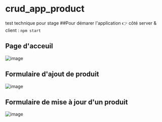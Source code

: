 # crud_app_product
 test technique pour stage
##Pour démarer l'application
    👉 côté server & client : `npm start`
 ## Page d'acceuil
![image](https://github.com/BaldeAl/CRUD_App_For_Product/assets/79581163/ff823a7a-8419-4fc8-98c2-4cc248d02dd8)

## Formulaire d'ajout de produit
![image](https://github.com/BaldeAl/CRUD_App_For_Product/assets/79581163/dd736804-8a50-49ab-9ea7-20f9292aa210)


## Formulaire de mise à jour d'un produit
![image](https://github.com/BaldeAl/CRUD_App_For_Product/assets/79581163/1ce4b20b-eec1-43be-ade5-d7717fb82c04)

